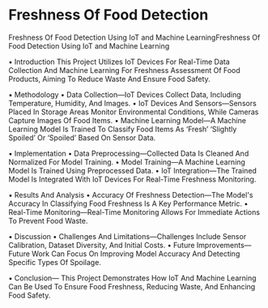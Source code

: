 # Freshness Of Food Detection
Freshness Of Food Detection Using IoT and Machine LearningFreshness Of Food Detection Using IoT and Machine Learning

▪ Introduction
This Project Utilizes IoT Devices For Real-Time Data Collection And Machine Learning For Freshness Assessment Of Food Products, Aiming To Reduce Waste And Ensure Food Safety.

▪ Methodology
• Data Collection—IoT Devices Collect Data, Including Temperature, Humidity, And Images.
• IoT Devices And Sensors—Sensors Placed In Storage Areas Monitor Environmental Conditions, While Cameras Capture Images Of Food Items.
• Machine Learning Model—A Machine Learning Model Is Trained To Classify Food Items As ‘Fresh’ ‘Slightly Spoiled’ Or ‘Spoiled’ Based On Sensor Data.

▪ Implementation
• Data Preprocessing—Collected Data Is Cleaned And Normalized For Model Training.
• Model Training—A Machine Learning Model Is Trained Using Preprocessed Data.
• IoT Integration—The Trained Model Is Integrated With IoT Devices For Real-Time Freshness Monitoring.

▪ Results And Analysis
• Accuracy Of Freshness Detection—The Model's Accuracy In Classifying Food Freshness Is A Key Performance Metric.
• Real-Time Monitoring—Real-Time Monitoring Allows For Immediate Actions To Prevent Food Waste.

▪ Discussion
• Challenges And Limitations—Challenges Include Sensor Calibration, Dataset Diversity, And Initial Costs.
• Future Improvements—Future Work Can Focus On Improving Model Accuracy And Detecting Specific Types Of Spoilage.

▪ Conclusion—
This Project Demonstrates How IoT And Machine Learning Can Be Used To Ensure Food Freshness, Reducing Waste, And Enhancing Food Safety.
